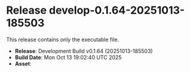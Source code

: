# Release develop-0.1.64-20251013-185503

This release contains only the executable file.

- **Release**: Development Build v0.1.64 (20251013-185503)
- **Build Date**: Mon Oct 13 19:02:40 UTC 2025
- **Asset**: 
